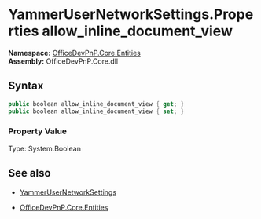 # YammerUserNetworkSettings.Properties allow_inline_document_view
**Namespace:** [OfficeDevPnP.Core.Entities](OfficeDevPnP.Core.Entities.md)  
**Assembly:** OfficeDevPnP.Core.dll  
## Syntax
```C#
public boolean allow_inline_document_view { get; }
public boolean allow_inline_document_view { set; }
```

### Property Value
Type: System.Boolean  

## See also
- [YammerUserNetworkSettings](YammerUserNetworkSettings.md) 

- [OfficeDevPnP.Core.Entities](OfficeDevPnP.Core.Entities.md)
